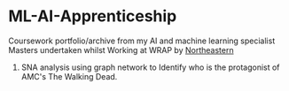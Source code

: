 # ML-AI-Apprenticeship

Coursework portfolio/archive from my AI and machine learning specialist Masters undertaken whilst Working at WRAP by [Northeastern](https://www.nulondon.ac.uk/degrees/degree-apprenticeships/artificial-intelligence-data-science/)

1. SNA analysis using graph network to Identify who is the protagonist of AMC's The Walking Dead.
